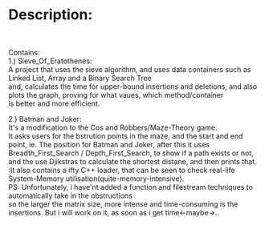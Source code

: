 <head>
<title>DataStructure Projects</title>
</head>
<body>
<h1>Description:</h1>
<br>
<p>
Contains:<br>
1.) Sieve_Of_Eratothenes:<br>A project that uses the sieve algorithm, and uses data containers such as Linked List, Array and a Binary Search Tree<br>and, calculates the time for upper-bound insertions and deletions, and also plots the graph, proving for what vaues, which method/container<br>is better and more efficient.<br>

2.) Batman and Joker:<br>
It's a modification to the Cos and Robbers/Maze-Theory game.<br>It asks users for the bstrution points in the maze, and the start and end point, ie. The position for Batman and Joker, after this it uses Breadth_First_Search / Depth_First_Search, to show if a path exists or not, and the use Djikstras to calculate the shortest distane, and then prints that.
<br>:It also contains a ifty C++ loader, that can be seen to check real-life System-Memory utilisation(quite-memory-intensive).
<br>PS: Unfortunately, i have'nt added a function and filestream techniques to automatically take in the obstructions<br>so the larger the matrix size, more intense and time-consuming is the insertions. But i will work on it, as soon as i get time<-maybe->..
</p>
</body>
